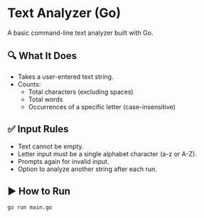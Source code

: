 # Text Analyzer (Go)

A basic command-line text analyzer built with Go.

## 🔍 What It Does

- Takes a user-entered text string.
- Counts:
  - Total characters (excluding spaces)
  - Total words
  - Occurrences of a specific letter (case-insensitive)


## ✅ Input Rules

- Text cannot be empty.
- Letter input must be a single alphabet character (a-z or A-Z).
- Prompts again for invalid input.
- Option to analyze another string after each run.

## ▶️ How to Run

```bash
go run main.go


